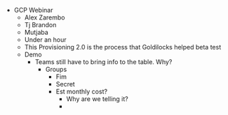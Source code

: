 - GCP Webinar
	- Alex Zarembo
	- Tj Brandon
	- Mutjaba
	- Under an hour
	- This Provisioning 2.0 is the process that Goldilocks helped beta test
	- Demo
		- Teams still have to bring info to the table. Why?
			- Groups
				- Fim
				- Secret
				- Est monthly cost?
					- Why are we telling it?
					-